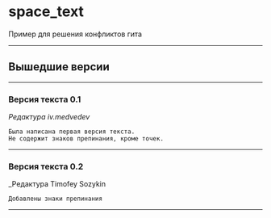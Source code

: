 # space_text
Пример для решения конфликтов гита

___
## Вышедшие версии
___
### Версия текста 0.1
_Редактура iv.medvedev_
```
Была написана первая версия текста.
Не содержит знаков препинания, кроме точек.
```

___
### Версия текста 0.2
_Редактура Timofey Sozykin
```
Добавлены знаки препинания
```

___